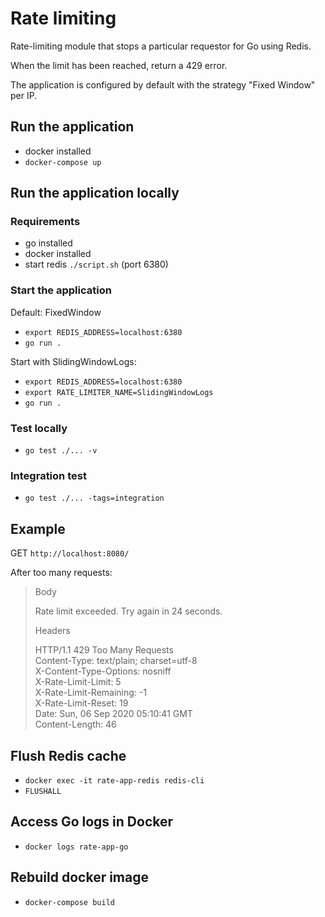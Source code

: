 # Rate limiting

Rate-limiting module that stops a particular requestor for Go using Redis.

When the limit has been reached, return a 429 error.

The application is configured by default with the strategy "Fixed Window" per IP.

## Run the application

- docker installed
- `docker-compose up`

## Run the application locally

### Requirements

- go installed
- docker installed
- start redis `./script.sh` (port 6380)

### Start the application

Default: FixedWindow

- `export REDIS_ADDRESS=localhost:6380`
- `go run .`

Start with SlidingWindowLogs:

- `export REDIS_ADDRESS=localhost:6380`
- `export RATE_LIMITER_NAME=SlidingWindowLogs`
- `go run .`

### Test locally

- `go test ./... -v`

### Integration test

- `go test ./... -tags=integration`

## Example

GET `http://localhost:8080/`

After too many requests:

>Body
>
>Rate limit exceeded. Try again in 24 seconds.
>
>Headers
>
>HTTP/1.1 429 Too Many Requests  
>Content-Type: text/plain; charset=utf-8  
>X-Content-Type-Options: nosniff  
>X-Rate-Limit-Limit: 5  
>X-Rate-Limit-Remaining: -1  
>X-Rate-Limit-Reset: 19  
>Date: Sun, 06 Sep 2020 05:10:41 GMT  
>Content-Length: 46

## Flush Redis cache

- `docker exec -it rate-app-redis redis-cli`
- `FLUSHALL`

## Access Go logs in Docker

- `docker logs rate-app-go`

## Rebuild docker image

- `docker-compose build`
